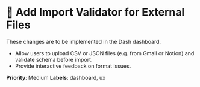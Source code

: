 # 🧪 Add Import Validator for External Files

These changes are to be implemented in the Dash dashboard.

- Allow users to upload CSV or JSON files (e.g. from Gmail or Notion) and validate schema before import.
- Provide interactive feedback on format issues.

**Priority**: Medium
**Labels**: dashboard, ux
